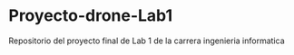 # Proyecto-drone-Lab1
Repositorio del proyecto final de Lab 1 de la carrera ingenieria informatica 

